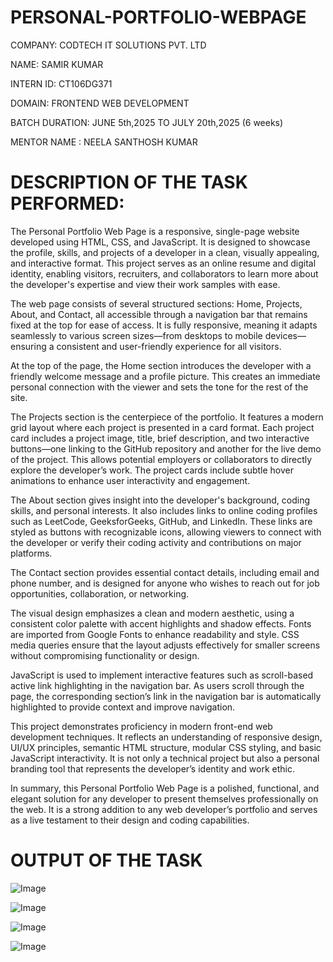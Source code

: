 # PERSONAL-PORTFOLIO-WEBPAGE

COMPANY: CODTECH IT SOLUTIONS PVT. LTD

NAME: SAMIR KUMAR

INTERN ID: CT106DG371

DOMAIN: FRONTEND WEB DEVELOPMENT

BATCH DURATION: JUNE 5th,2025 TO JULY 20th,2025 (6 weeks)

MENTOR NAME : NEELA SANTHOSH KUMAR

# DESCRIPTION OF THE TASK PERFORMED:

The Personal Portfolio Web Page is a responsive, single-page website developed using HTML, CSS, and JavaScript. It is designed to showcase the profile, skills, and projects of a developer in a clean, visually appealing, and interactive format. This project serves as an online resume and digital identity, enabling visitors, recruiters, and collaborators to learn more about the developer's expertise and view their work samples with ease.

The web page consists of several structured sections: Home, Projects, About, and Contact, all accessible through a navigation bar that remains fixed at the top for ease of access. It is fully responsive, meaning it adapts seamlessly to various screen sizes—from desktops to mobile devices—ensuring a consistent and user-friendly experience for all visitors.

At the top of the page, the Home section introduces the developer with a friendly welcome message and a profile picture. This creates an immediate personal connection with the viewer and sets the tone for the rest of the site.

The Projects section is the centerpiece of the portfolio. It features a modern grid layout where each project is presented in a card format. Each project card includes a project image, title, brief description, and two interactive buttons—one linking to the GitHub repository and another for the live demo of the project. This allows potential employers or collaborators to directly explore the developer’s work. The project cards include subtle hover animations to enhance user interactivity and engagement.

The About section gives insight into the developer's background, coding skills, and personal interests. It also includes links to online coding profiles such as LeetCode, GeeksforGeeks, GitHub, and LinkedIn. These links are styled as buttons with recognizable icons, allowing viewers to connect with the developer or verify their coding activity and contributions on major platforms.

The Contact section provides essential contact details, including email and phone number, and is designed for anyone who wishes to reach out for job opportunities, collaboration, or networking.

The visual design emphasizes a clean and modern aesthetic, using a consistent color palette with accent highlights and shadow effects. Fonts are imported from Google Fonts to enhance readability and style. CSS media queries ensure that the layout adjusts effectively for smaller screens without compromising functionality or design.

JavaScript is used to implement interactive features such as scroll-based active link highlighting in the navigation bar. As users scroll through the page, the corresponding section’s link in the navigation bar is automatically highlighted to provide context and improve navigation.

This project demonstrates proficiency in modern front-end web development techniques. It reflects an understanding of responsive design, UI/UX principles, semantic HTML structure, modular CSS styling, and basic JavaScript interactivity. It is not only a technical project but also a personal branding tool that represents the developer’s identity and work ethic.

In summary, this Personal Portfolio Web Page is a polished, functional, and elegant solution for any developer to present themselves professionally on the web. It is a strong addition to any web developer’s portfolio and serves as a live testament to their design and coding capabilities.

# OUTPUT OF THE TASK

![Image](https://github.com/user-attachments/assets/7c9b4f08-6879-4cac-9020-585ab6d78bab)

![Image](https://github.com/user-attachments/assets/d4656d7e-60a8-4b08-b492-7b5662ea9996)

![Image](https://github.com/user-attachments/assets/f1372f32-e529-4f02-89bc-ff3a0889e03d)

![Image](https://github.com/user-attachments/assets/19c82e86-8e64-4df9-aecd-f1f28a8da82a)
